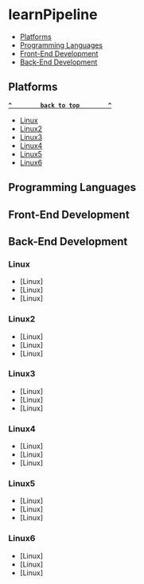# learnPipeline

- [Platforms](#platforms)
- [Programming Languages](#programming-languages)
- [Front-End Development](#front-end-development)
- [Back-End Development](#back-end-development)


## Platforms
**[`^        back to top        ^`](#)**
- [Linux](###linux)
- [Linux2](###linux2)
- [Linux3](###linux3)
- [Linux4](###linux4)
- [Linux5](###linux5)
- [Linux6](###linux6)

## Programming Languages

## Front-End Development

## Back-End Development

### Linux
- [Linux]
- [Linux]
- [Linux]

### Linux2
- [Linux]
- [Linux]
- [Linux]

### Linux3
- [Linux]
- [Linux]
- [Linux]

### Linux4
- [Linux]
- [Linux]
- [Linux]

### Linux5
- [Linux]
- [Linux]
- [Linux]

### Linux6
- [Linux]
- [Linux]
- [Linux]
